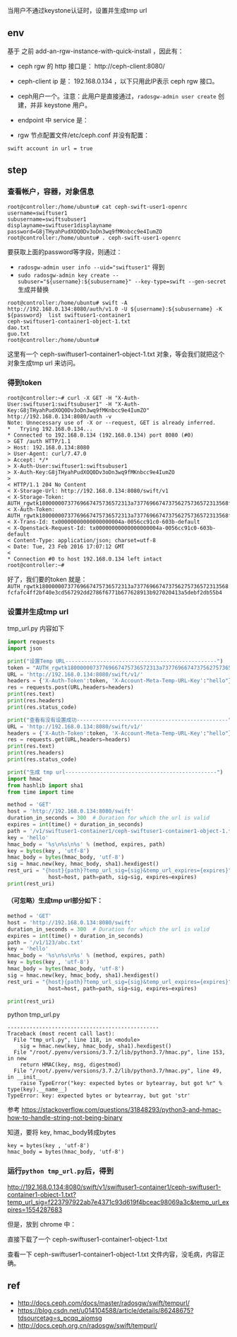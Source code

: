 
当用户不通过keystone认证时，设置并生成tmp url

## env

基于 之前 add-an-rgw-instance-with-quick-install ，因此有：

- ceph rgw 的 http 接口是： http://ceph-client:8080/
- ceph-client ip 是： 192.168.0.134 ，以下只用此IP表示 ceph rgw 接口。
- ceph用户一个。注意：此用户是直接通过，`radosgw-admin user create` 创建，并非 keystone 用户。

- endpoint 中 service 是： 

- rgw 节点配置文件/etc/ceph.conf 并没有配置：

```
swift account in url = true
```

## step

### 查看帐户，容器，对象信息

```
root@controller:/home/ubuntu# cat ceph-swift-user1-openrc
username=swiftuser1
subusername=swiftsubuser1
displayname=swiftuser1displayname
password=G8jTHyahPudXOQ0Dv3oDn3wq9fMKnbcc9e4IumZO
root@controller:/home/ubuntu# . ceph-swift-user1-openrc
```

要获取上面的password等字段，则通过：

- `radosgw-admin user info --uid="swiftuser1"` 得到
- `sudo radosgw-admin key create --subuser="${username}:${subusername}" --key-type=swift --gen-secret` 生成并替换


```
root@controller:/home/ubuntu# swift -A http://192.168.0.134:8080/auth/v1.0 -U ${username}:${subusername} -K ${password}  list swiftuser1-container1
ceph-swiftuser1-container1-object-1.txt
dao.txt
guo.txt
root@controller:/home/ubuntu# 
```

这里有一个 ceph-swiftuser1-container1-object-1.txt 对象，等会我们就把这个对象生成tmp url 来访问。

### 得到token

```
root@controller:~# curl -X GET -H "X-Auth-User:swiftuser1:swiftsubuser1" -H "X-Auth-Key:G8jTHyahPudXOQ0Dv3oDn3wq9fMKnbcc9e4IumZO"  http://192.168.0.134:8080/auth -v
Note: Unnecessary use of -X or --request, GET is already inferred.
*   Trying 192.168.0.134...
* Connected to 192.168.0.134 (192.168.0.134) port 8080 (#0)
> GET /auth HTTP/1.1
> Host: 192.168.0.134:8080
> User-Agent: curl/7.47.0
> Accept: */*
> X-Auth-User:swiftuser1:swiftsubuser1
> X-Auth-Key:G8jTHyahPudXOQ0Dv3oDn3wq9fMKnbcc9e4IumZO
> 
< HTTP/1.1 204 No Content
< X-Storage-Url: http://192.168.0.134:8080/swift/v1
< X-Storage-Token: AUTH_rgwtk18000000737769667475736572313a737769667473756275736572313568fcfafc4ff2bf40e3cd567292dd2786f6771b677628913b927020413a5debf2db55b4
< X-Auth-Token: AUTH_rgwtk18000000737769667475736572313a737769667473756275736572313568fcfafc4ff2bf40e3cd567292dd2786f6771b677628913b927020413a5debf2db55b4
< X-Trans-Id: tx00000000000000000004a-0056cc91c0-603b-default
< X-Openstack-Request-Id: tx00000000000000000004a-0056cc91c0-603b-default
< Content-Type: application/json; charset=utf-8
< Date: Tue, 23 Feb 2016 17:07:12 GMT
< 
* Connection #0 to host 192.168.0.134 left intact
root@controller:~# 
```

好了，我们要的token 就是： `AUTH_rgwtk18000000737769667475736572313a737769667473756275736572313568fcfafc4ff2bf40e3cd567292dd2786f6771b677628913b927020413a5debf2db55b4`

### 设置并生成tmp url

tmp_url.py 内容如下

```python
import requests
import json

print("设置Temp URL------------------------------------------------")
token = "AUTH_rgwtk18000000737769667475736572313a737769667473756275736572313568fcfafc4ff2bf40e3cd567292dd2786f6771b677628913b927020413a5debf2db55b4"
URL = 'http://192.168.0.134:8080/swift/v1/'
headers = {'X-Auth-Token':token, 'X-Account-Meta-Temp-URL-Key':"hello"}
res = requests.post(URL,headers=headers)
print(res.text)
print(res.headers)
print(res.status_code)

print("查看有没有设置成功------------------------------------------------")
URL = 'http://192.168.0.134:8080/swift/v1/'
headers = {'X-Auth-Token':token, 'X-Account-Meta-Temp-URL-Key':"hello"}
res = requests.get(URL,headers=headers)
print(res.text)
print(res.headers)
print(res.status_code)

print("生成 tmp url------------------------------------------------")
import hmac
from hashlib import sha1
from time import time

method = 'GET'
host = 'http://192.168.0.134:8080/swift'
duration_in_seconds = 300  # Duration for which the url is valid
expires = int(time() + duration_in_seconds)
path = '/v1/swiftuser1-container1/ceph-swiftuser1-container1-object-1.txt'
key = 'hello'
hmac_body = '%s\n%s\n%s' % (method, expires, path)
key = bytes(key , 'utf-8')
hmac_body = bytes(hmac_body, 'utf-8')
sig = hmac.new(key, hmac_body, sha1).hexdigest()
rest_uri = "{host}{path}?temp_url_sig={sig}&temp_url_expires={expires}".format(
             host=host, path=path, sig=sig, expires=expires)
print(rest_uri)
```

#### （可忽略）生成tmp url部分如下：

```python
method = 'GET'
host = 'http://192.168.0.134:8080/swift'
duration_in_seconds = 300  # Duration for which the url is valid
expires = int(time() + duration_in_seconds)
path = '/v1/123/abc.txt'
key = 'hello'
hmac_body = '%s\n%s\n%s' % (method, expires, path)
key = bytes(key , 'utf-8')
hmac_body = bytes(hmac_body, 'utf-8')
sig = hmac.new(key, hmac_body, sha1).hexdigest()
rest_uri = "{host}{path}?temp_url_sig={sig}&temp_url_expires={expires}".format(
             host=host, path=path, sig=sig, expires=expires)

print(rest_uri)
```

python tmp_url.py 

```
------------------------------------------------
Traceback (most recent call last):
  File "tmp_url.py", line 118, in <module>
    sig = hmac.new(key, hmac_body, sha1).hexdigest()
  File "/root/.pyenv/versions/3.7.2/lib/python3.7/hmac.py", line 153, in new
    return HMAC(key, msg, digestmod)
  File "/root/.pyenv/versions/3.7.2/lib/python3.7/hmac.py", line 49, in __init__
    raise TypeError("key: expected bytes or bytearray, but got %r" % type(key).__name__)
TypeError: key: expected bytes or bytearray, but got 'str'
```

参考 https://stackoverflow.com/questions/31848293/python3-and-hmac-how-to-handle-string-not-being-binary

知道，要将 key, hmac_body转成bytes

```
key = bytes(key , 'utf-8')
hmac_body = bytes(hmac_body, 'utf-8')
```

### 运行`python tmp_url.py`后，得到 

http://192.168.0.134:8080/swift/v1/swiftuser1-container1/ceph-swiftuser1-container1-object-1.txt?temp_url_sig=f223797922ab7e4371c93d619f4bceac98069a3c&temp_url_expires=1554287683

但是，放到 chrome 中：

直接下载了一个 ceph-swiftuser1-container1-object-1.txt 

查看一下 ceph-swiftuser1-container1-object-1.txt 文件内容，没毛病，内容正确。


## ref
- http://docs.ceph.com/docs/master/radosgw/swift/tempurl/
- https://blog.csdn.net/u014104588/article/details/86248675?tdsourcetag=s_pcqq_aiomsg
- http://docs.ceph.org.cn/radosgw/swift/tempurl/